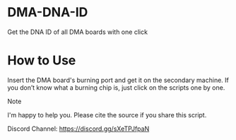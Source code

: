 # DMA-DNA-ID
Get the DNA ID of all DMA boards with one click

# How to Use
Insert the DMA board's burning port and get it on the secondary machine.
If you don’t know what a burning chip is, just click on the scripts one by one.

> [!NOTE]
>
> I'm happy to help you. Please cite the source if you share this script.

Discord Channel: https://discord.gg/sXeTPJfpaN
